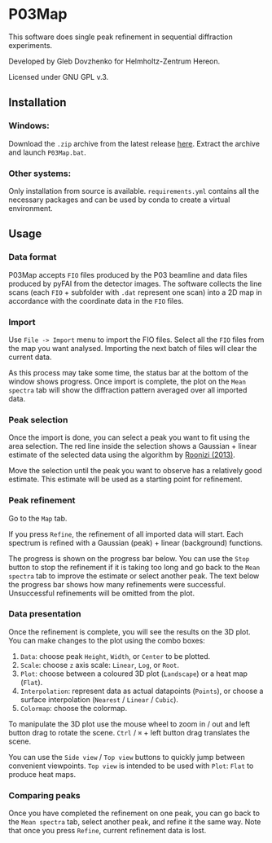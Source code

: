 # P03Map
This software does single peak refinement in sequential diffraction experiments.

Developed by Gleb Dovzhenko for Helmholtz-Zentrum Hereon.

Licensed under GNU GPL v.3.

## Installation

### Windows:
Download the `.zip` archive from the latest release [here](https://github.com/glebdovzhenko/P03Map/releases). 
Extract the archive and launch `P03Map.bat`.

### Other systems:
Only installation from source is available. `requirements.yml` contains all the necessary packages and can be used by conda to create a virtual environment.

## Usage

### Data format
P03Map accepts `FIO` files produced by the P03 beamline and data files produced by pyFAI from the detector images.
The software collects the line scans (each `FIO` + subfolder with `.dat` represent one scan) into a 2D map in accordance with the coordinate data in the `FIO` files.

### Import
Use `File -> Import` menu to import the FIO files. 
Select all the `FIO` files from the map you want analysed.
Importing the next batch of files will clear the current data.

As this process may take some time, the status bar at the bottom of the window shows progress.
Once import is complete, the plot on the `Mean spectra` tab will show the diffraction pattern averaged over all imported data.

### Peak selection
Once the import is done, you can select a peak you want to fit using the area selection. 
The red line inside the selection shows a Gaussian + linear estimate of the selected data using the algorithm by [Roonizi (2013)](https://doi.org/10.1109/LSP.2013.2280577).

Move the selection until the peak you want to observe has a relatively good estimate. 
This estimate will be used as a starting point for refinement.

### Peak refinement
Go to the `Map` tab.

If you press `Refine`, the refinement of all imported data will start. 
Each spectrum is refined with a Gaussian (peak) + linear (background) functions.

The progress is shown on the progress bar below.
You can use the `Stop` button to stop the refinement if it is taking too long and go back to the `Mean spectra` tab to improve the estimate or select another peak.
The text below the progress bar shows how many refinements were successful. 
Unsuccessful refinements will be omitted from the plot.

### Data presentation
Once the refinement is complete, you will see the results on the 3D plot.
You can make changes to the plot using the combo boxes:
1. `Data`: choose peak `Height`, `Width`, or `Center` to be plotted.
2. `Scale`: choose `z` axis scale: `Linear`, `Log`, or `Root`.
3. `Plot`: choose between a coloured 3D plot (`Landscape`) or a heat map (`Flat`).
4. `Interpolation`: represent data as actual datapoints (`Points`), or choose a surface interpolation (`Nearest` / `Linear` / `Cubic`).
5. `Colormap`: choose the colormap.

To manipulate the 3D plot use the mouse wheel to zoom in / out and left button drag to rotate the scene. 
`Ctrl` /  `⌘` + left button drag translates the scene.

You can use the `Side view` / `Top view` buttons to quickly jump between convenient viewpoints. 
`Top view` is intended to be used with `Plot`: `Flat` to produce heat maps.

### Comparing peaks
Once you have completed the refinement on one peak, you can go back to the `Mean spectra` tab, select another peak, and refine it the same way.
Note that once you press `Refine`, current refinement data is lost.